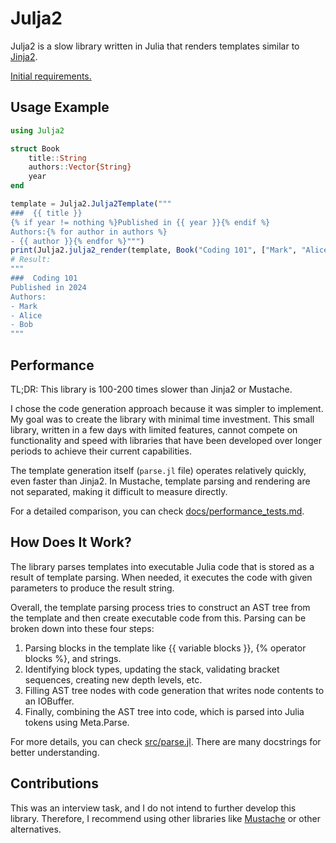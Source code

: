 # Julja2

Julja2 is a slow library written in Julia that renders templates similar to [Jinja2](https://jinja.palletsprojects.com/en/3.1.x/).

[Initial requirements.](https://github.com/bhftbootcamp/.github/issues/1)

## Usage Example
```julia
using Julja2

struct Book
    title::String
    authors::Vector{String}
    year
end

template = Julja2.Julja2Template("""
###  {{ title }}
{% if year != nothing %}Published in {{ year }}{% endif %}
Authors:{% for author in authors %}
- {{ author }}{% endfor %}""")
print(Julja2.julja2_render(template, Book("Coding 101", ["Mark", "Alice", "Bob"], 2024)))
# Result: 
"""
###  Coding 101
Published in 2024
Authors:
- Mark
- Alice
- Bob
"""
```

## Performance

TL;DR:
This library is 100-200 times slower than Jinja2 or Mustache.

I chose the code generation approach because it was simpler to implement. My goal was to create the library with minimal time investment. This small library, written in a few days with limited features, cannot compete on functionality and speed with libraries that have been developed over longer periods to achieve their current capabilities.

The template generation itself (`parse.jl` file) operates relatively quickly, even faster than Jinja2. In Mustache, template parsing and rendering are not separated, making it difficult to measure directly.

For a detailed comparison, you can check [docs/performance_tests.md](/docs/performance_tests.md).

## How Does It Work?

The library parses templates into executable Julia code that is stored as a result of template parsing. When needed, it executes the code with given parameters to produce the result string.

Overall, the template parsing process tries to construct an AST tree from the template and then create executable code from this. Parsing can be broken down into these four steps:
1. Parsing blocks in the template like {{ variable blocks }}, {% operator blocks %}, and strings.
2. Identifying block types, updating the stack, validating bracket sequences, creating new depth levels, etc.
3. Filling AST tree nodes with code generation that writes node contents to an IOBuffer.
4. Finally, combining the AST tree into code, which is parsed into Julia tokens using Meta.Parse.

For more details, you can check [src/parse.jl](/src/parse.jl). There are many docstrings for better understanding.

## Contributions

This was an interview task, and I do not intend to further develop this library. Therefore, I recommend using other libraries like [Mustache](https://github.com/jverzani/Mustache.jl) or other alternatives.
